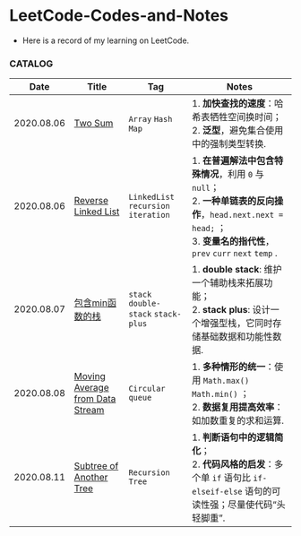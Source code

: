 # LeetCode-Codes-and-Notes
-  Here is a record of my learning on LeetCode.

### CATALOG

| Date       | Title                                                        | Tag                                  | Notes                                                        |
| ---------- | ------------------------------------------------------------ | ------------------------------------ | ------------------------------------------------------------ |
| 2020.08.06 | [Two Sum](Two-Sum.md)                                        | `Array` `Hash Map`                   | 1. **加快查找的速度**：哈希表牺牲空间换时间；<br>2. **泛型**，避免集合使用中的强制类型转换. |
| 2020.08.06 | [Reverse Linked List](Reverse-Linked-List.md)                | `LinkedList` `recursion` `iteration` | 1. **在普遍解法中包含特殊情况**，利用 `0` 与 `null`；<br>2. **一种单链表的反向操作**，`head.next.next = head;` ；<br>3. **变量名的指代性**，`prev` `curr` `next` `temp` . |
| 2020.08.07 | [包含min函数的栈](minStack.md)                               | `stack` `double-stack` `stack-plus`  | 1. **double stack**: 维护一个辅助栈来拓展功能；<br>2. **stack plus**: 设计一个增强型栈，它同时存储基础数据和功能性数据. |
| 2020.08.08 | [Moving Average from Data Stream](Moving-Average-from-Data-Stream.md) | `Circular queue`                     | 1. **多种情形的统一**：使用 `Math.max()` `Math.min()` ；<br>2. **数据复用提高效率**：如加数重复的求和运算. |
| 2020.08.11 | [Subtree of Another Tree](Subtree-of-Another-Tree.md)        | `Recursion` `Tree`                   | 1. **判断语句中的逻辑简化**；<br>2. **代码风格的启发**：多个单 `if` 语句比 `if-elseif-else` 语句的可读性强；尽量使代码“头轻脚重”. |

